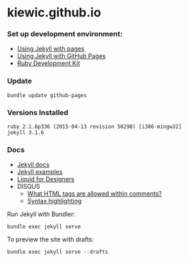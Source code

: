 # kiewic.github.io

### Set up development environment:

- [Using Jekyll with pages](https://help.github.com/articles/using-jekyll-with-pages/)
- [Using Jekyll with GitHub Pages](https://help.github.com/articles/using-jekyll-as-a-static-site-generator-with-github-pages/)
- [Ruby Development Kit](https://github.com/oneclick/rubyinstaller/wiki/Development-Kit)

### Update

    bundle update github-pages

### Versions Installed

    ruby 2.1.6p336 (2015-04-13 revision 50298) [i386-mingw32]
    jekyll 3.1.6

### Docs

- [Jekyll docs](http://jekyllrb.com/docs/home/)
- [Jekyll examples](https://github.com/jekyll/jekyll/wiki/Sites)
- [Liquid for Designers](https://github.com/shopify/liquid/wiki/liquid-for-designers)
- DISQUS
  - [What HTML tags are allowed within comments?](https://help.disqus.com/customer/portal/articles/466253-what-html-tags-are-allowed-within-comments)
  - [Syntax highlighting](https://help.disqus.com/customer/portal/articles/665057-syntax-highlighting)

Run Jekyll with Bundler:

    bundle exec jekyll serve

To preview the site with drafts:

    bundle exec jekyll serve --drafts
